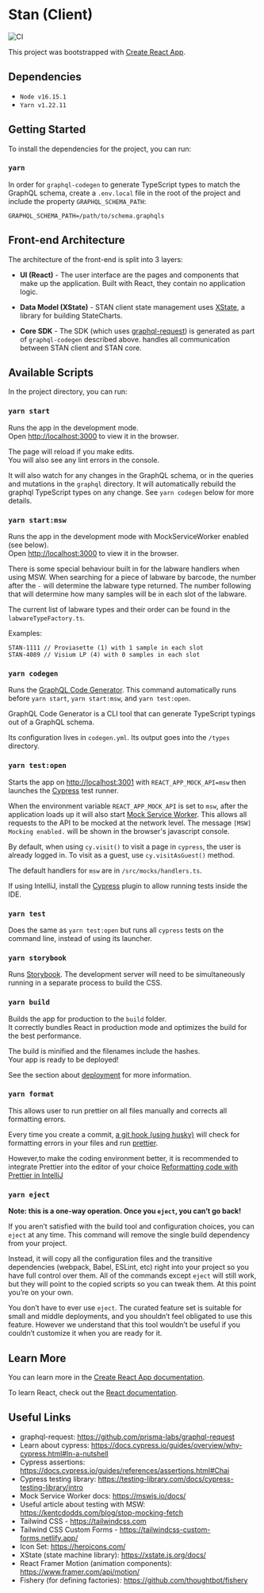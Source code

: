 # Stan (Client)

![CI](https://github.com/sanger/stan-client/workflows/Test/badge.svg)

This project was bootstrapped with [Create React App](https://github.com/facebook/create-react-app).


## Dependencies

- `Node v16.15.1`
- `Yarn v1.22.11`

## Getting Started

To install the dependencies for the project, you can run:

### `yarn`

In order for `graphql-codegen` to generate TypeScript types to match the GraphQL schema, create a `.env.local` file in the root of the project and include the property `GRAPHQL_SCHEMA_PATH`:

    GRAPHQL_SCHEMA_PATH=/path/to/schema.graphqls

## Front-end Architecture
The architecture of the front-end is split into 3 layers:

[comment]: <> (![Front-end Architecture]&#40;public/frontend_architecture.png&#41;)

- **UI (React)** - The user interface are the pages and components that make up the application. Built with React, they contain no application logic.

- **Data Model (XState)** - STAN client state management uses [XState](https://xstate.js.org/docs/), a library for building StateCharts.

- **Core SDK** - The SDK (which uses [graphql-request](https://github.com/prisma-labs/graphql-request)) is generated as part of `graphql-codegen` described above. handles all communication between STAN client and STAN core.

## Available Scripts

In the project directory, you can run:

### `yarn start`

Runs the app in the development mode.<br />
Open [http://localhost:3000](http://localhost:3000) to view it in the browser.

The page will reload if you make edits.<br />
You will also see any lint errors in the console.

It will also watch for any changes in the GraphQL schema, or in the queries and mutations in the `graphql` directory. It will automatically rebuild the graphql TypeScript types on any change. See `yarn codegen` below for more details.

### `yarn start:msw`

Runs the app in the development mode with MockServiceWorker enabled (see below).<br />
Open [http://localhost:3000](http://localhost:3000) to view it in the browser.

There is some special behaviour built in for the labware handlers when using MSW. When searching for a piece of labware by barcode, the number after the `-` will determine the labware type returned. The number following that will determine how many samples will be in each slot of the labware.

The current list of labware types and their order can be found in the `labwareTypeFactory.ts`.

Examples:

```
STAN-1111 // Proviasette (1) with 1 sample in each slot
STAN-4089 // Visium LP (4) with 0 samples in each slot
```

### `yarn codegen`

Runs the [GraphQL Code Generator](https://graphql-code-generator.com/docs/getting-started/index). This command automatically runs before `yarn start`, `yarn start:msw`, and `yarn test:open`. 

GraphQL Code Generator is a CLI tool that can generate TypeScript typings out of a GraphQL schema.

Its configuration lives in `codegen.yml`. Its output goes into the `/types` directory.

### `yarn test:open`

Starts the app on [http://localhost:3001](http://localhost:3001) with `REACT_APP_MOCK_API=msw` then launches the [Cypress](https://www.cypress.io/) test runner.

When the environment variable `REACT_APP_MOCK_API` is set to `msw`, after the application loads up it will also start [Mock Service Worker](https://mswjs.io/docs/). This allows all requests to the API to be mocked at the network level. The message `[MSW] Mocking enabled.` will be shown in the browser's javascript console.

By default, when using `cy.visit()` to visit a page in `cypress`, the user is already logged in. To visit as a guest, use `cy.visitAsGuest()` method.

The default handlers for `msw` are in `/src/mocks/handlers.ts`.

If using IntelliJ, install the [Cypress](https://plugins.jetbrains.com/plugin/13819-cypress-support) plugin to allow running tests inside the IDE.

### `yarn test`

Does the same as `yarn test:open` but runs all `cypress` tests on the command line, instead of using its launcher.

### `yarn storybook`

Runs [Storybook](https://storybook.js.org/docs/react/get-started/introduction). The development server will need to be simultaneously running in a separate process to build the CSS.

### `yarn build`

Builds the app for production to the `build` folder.<br />
It correctly bundles React in production mode and optimizes the build for the best performance.

The build is minified and the filenames include the hashes.<br />
Your app is ready to be deployed!

See the section about [deployment](https://facebook.github.io/create-react-app/docs/deployment) for more information.

### `yarn format`
This allows user to run prettier on all files manually and corrects all formatting errors.

Every time you create a commit, [a git hook (using husky)](https://github.com/typicode/husky) will check for formatting errors in your files and run [prettier](https://prettier.io/).

However,to make the coding environment better, it is recommended to integrate Prettier into the editor of your choice [Reformatting code with Prettier in IntelliJ](https://www.jetbrains.com/help/idea/prettier.html#ws_prettier_reformat_code)

### `yarn eject`

**Note: this is a one-way operation. Once you `eject`, you can’t go back!**

If you aren’t satisfied with the build tool and configuration choices, you can `eject` at any time. This command will remove the single build dependency from your project.

Instead, it will copy all the configuration files and the transitive dependencies (webpack, Babel, ESLint, etc) right into your project so you have full control over them. All of the commands except `eject` will still work, but they will point to the copied scripts so you can tweak them. At this point you’re on your own.

You don’t have to ever use `eject`. The curated feature set is suitable for small and middle deployments, and you shouldn’t feel obligated to use this feature. However we understand that this tool wouldn’t be useful if you couldn’t customize it when you are ready for it.

## Learn More

You can learn more in the [Create React App documentation](https://facebook.github.io/create-react-app/docs/getting-started).

To learn React, check out the [React documentation](https://reactjs.org/).

## Useful Links

- graphql-request: https://github.com/prisma-labs/graphql-request
- Learn about cypress: https://docs.cypress.io/guides/overview/why-cypress.html#In-a-nutshell
- Cypress assertions: https://docs.cypress.io/guides/references/assertions.html#Chai
- Cypress testing library: https://testing-library.com/docs/cypress-testing-library/intro
- Mock Service Worker docs: https://mswjs.io/docs/
- Useful article about testing with MSW: https://kentcdodds.com/blog/stop-mocking-fetch
- Tailwind CSS - https://tailwindcss.com
- Tailwind CSS Custom Forms - https://tailwindcss-custom-forms.netlify.app/
- Icon Set: https://heroicons.com/
- XState (state machine library): https://xstate.js.org/docs/
- React Framer Motion (animation components): https://www.framer.com/api/motion/
- Fishery (for defining factories): https://github.com/thoughtbot/fishery

